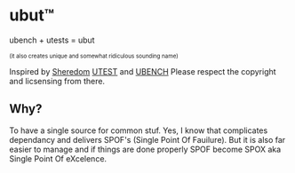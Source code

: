 # ubut&trade;
ubench + utests = ubut

<font size="1">(it also creates unique and somewhat ridiculous sounding name)</font>

Inspired by [Sheredom](https://twitter.com/sheredom) [UTEST](https://github.com/sheredom/utest.h) and [UBENCH](https://github.com/sheredom/ubench.h)
Please respect the copyright and licsensing from there.

## Why?

To have a single source for common stuf.  Yes, I know that complicates dependancy and delivers SPOF's (Single Point Of Fauilure). But it is also far easier to manage and if things are done properly SPOF become SPOX aka Single Point Of eXcelence.
